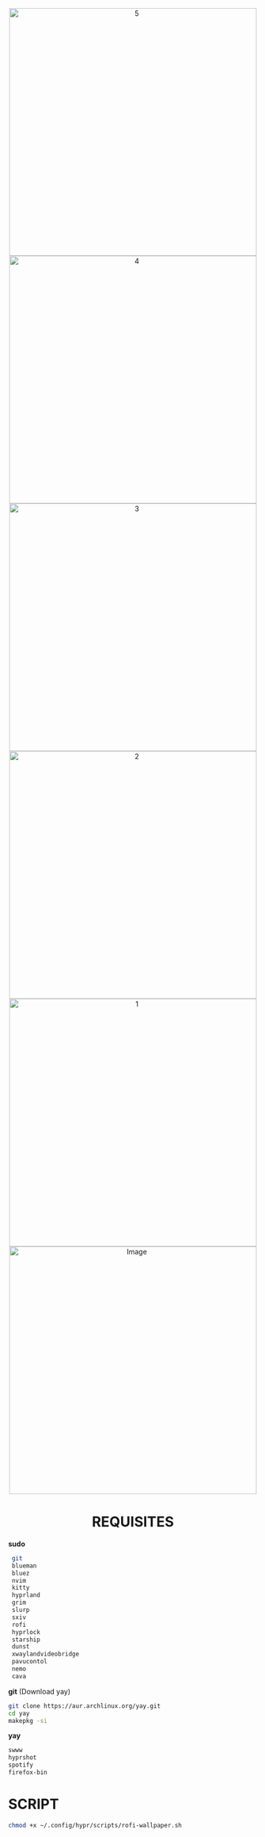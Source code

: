 


<div align="center">
  <img width="500" alt="5" src="https://github.com/user-attachments/assets/d5dc3ddb-0d09-4c87-b59d-77a566d752f5" />
  <img width="500" alt="4" src="https://github.com/user-attachments/assets/83f3634d-a433-4fdc-b9e8-88720bac6630" />
  <img width="500" alt="3" src="https://github.com/user-attachments/assets/898bcbac-3c7e-4bb2-9a20-7ae94f23a1f3" />
  <img width="500" alt="2" src="https://github.com/user-attachments/assets/b25f3f03-cf3d-45de-8779-aa74ce3b0a40" />
  <img width="500" alt="1" src="https://github.com/user-attachments/assets/b6c1aeb5-1b75-4221-bf7c-47813914a3a9" />

  <img width="500" alt="Image" src="https://github.com/user-attachments/assets/8379e0e8-8a7b-495c-8ec2-b086da6c2b64" />
</div>

<div align="center">
  
# REQUISITES
</div>



**sudo**

```bash
 git
 blueman
 bluez
 nvim
 kitty
 hyprland
 grim
 slurp
 sxiv
 rofi
 hyprlock
 starship
 dunst
 xwaylandvideobridge
 pavucontol
 nemo
 cava
```


**git** (Download yay)

```bash
git clone https://aur.archlinux.org/yay.git
cd yay
makepkg -si
```

**yay**

```bash
swww
hyprshot
spotify
firefox-bin
```

# SCRIPT

```bash
chmod +x ~/.config/hypr/scripts/rofi-wallpaper.sh
```
